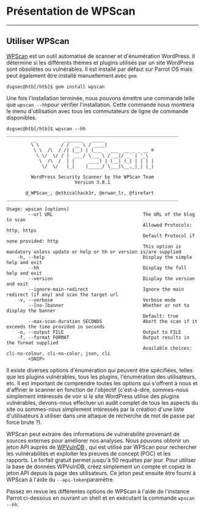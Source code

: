 Présentation de WPScan
======================

* * * * *

Utiliser WPScan
---------------

[WPScan](https://github.com/wpscanteam/wpscan) est un outil automatisé de scanner et d'énumération WordPress. Il détermine si les différents thèmes et plugins utilisés par un site WordPress sont obsolètes ou vulnérables. Il est installé par défaut sur Parrot OS mais peut également être installé manuellement avec `gem`.

```
dsgsec@htb[/htb]$ gem install wpscan

```

Une fois l'installation terminée, nous pouvons émettre une commande telle que `wpscan --hh`pour vérifier l'installation. Cette commande nous montrera le menu d'utilisation avec tous les commutateurs de ligne de commande disponibles.

```
dsgsec@htb[/htb]$ wpscan --hh
_______________________________________________________________
         __          _______   _____
         \ \        / /  __ \ / ____|
          \ \  /\  / /| |__) | (___   ___  __ _ _ __ ®
           \ \/  \/ / |  ___/ \___ \ / __|/ _` | '_\
            \  /\  /  | |     ____) | (__| (_| | | | |
             \/  \/   |_|    |_____/ \___|\__,_|_| |_|

         WordPress Security Scanner by the WPScan Team
                         Version 3.8.1

       @_WPScan_, @ethicalhack3r, @erwan_lr, @firefart
_______________________________________________________________

Usage: wpscan [options]
        --url URL                                 The URL of the blog to scan
                                                  Allowed Protocols: http, https
                                                  Default Protocol if none provided: http
                                                  This option is mandatory unless update or help or hh or version is/are supplied
    -h, --help                                    Display the simple help and exit
        --hh                                      Display the full help and exit
        --version                                 Display the version and exit
        --ignore-main-redirect                    Ignore the main redirect (if any) and scan the target url
    -v, --verbose                                 Verbose mode
        --[no-]banner                             Whether or not to display the banner
                                                  Default: true
        --max-scan-duration SECONDS               Abort the scan if it exceeds the time provided in seconds
    -o, --output FILE                             Output to FILE
    -f, --format FORMAT                           Output results in the format supplied
                                                  Available choices: cli-no-colour, cli-no-color, json, cli
		<SNIP>

```

Il existe diverses options d'énumération qui peuvent être spécifiées, telles que les plugins vulnérables, tous les plugins, l'énumération des utilisateurs, etc. Il est important de comprendre toutes les options qui s'offrent à nous et d'affiner le scanner en fonction de l'objectif (c'est-à-dire, sommes-nous simplement intéressés de voir si le site WordPress utilise des plugins vulnérables, devons-nous effectuer un audit complet de tous les aspects du site ou sommes-nous simplement intéressés par la création d'une liste d'utilisateurs à utiliser dans une attaque de recherche de mot de passe par force brute ?).

WPScan peut extraire des informations de vulnérabilité provenant de sources externes pour améliorer nos analyses. Nous pouvons obtenir un jeton API auprès de [WPVulnDB](https://wpvulndb.com/) , qui est utilisé par WPScan pour rechercher les vulnérabilités et exploiter les preuves de concept (POC) et les rapports. Le forfait gratuit permet jusqu'à 50 requêtes par jour. Pour utiliser la base de données WPVulnDB, créez simplement un compte et copiez le jeton API depuis la page des utilisateurs. Ce jeton peut ensuite être fourni à WPScan à l'aide du `--api-token`paramètre.

Passez en revue les différentes options de WPScan à l'aide de l'instance Parrot ci-dessous en ouvrant un shell et en exécutant la commande `wpscan --hh`.
